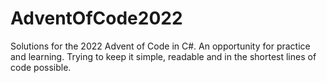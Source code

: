 # AdventOfCode2022

Solutions for the 2022 Advent of Code in C#. An opportunity for practice and learning. Trying to keep it simple, readable and in the shortest lines of code possible.